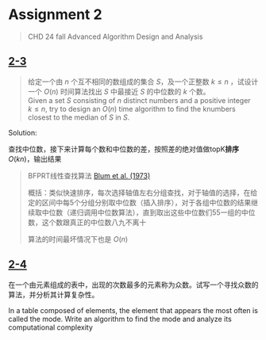 # Assignment 2
> CHD 24 fall Advanced Algorithm Design and Analysis

## [2-3](2_3.cpp)

> 给定一个由 $n$ 个互不相同的数组成的集合 $S$，及一个正整数 $k \le n$ ，试设计一个 $O(n)$ 时间算法找出 $S$ 中最接近 $S$ 的中位数的 $k$ 个数。  
> Given a set $S$ consisting of $n$ distinct numbers and a positive integer $k \le n$, try to design an $O(n)$ time algorithm to find the knumbers closest to the median of $S$ in $S$.

Solution:

查找中位数，接下来计算每个数和中位数的差，按照差的绝对值做topK**排序**$O(kn)$，输出结果

> BFPRT线性查找算法 [Blum et al. (1973)](http://people.csail.mit.edu/rivest/pubs/BFPRT73.pdf)  
> 
> 概括：类似快速排序，每次选择轴值左右分组查找，对于轴值的选择，在给定的区间中每5个分组分别取中位数（插入排序），对于各组中位数的结果继续取中位数（递归调用中位数算法），直到取出这些中位数们55一组的中位数，这个数跟真正的中位数八九不离十
> 
> 算法的时间最坏情况下也是 $O(n)$  


## [2-4](2_4.cpp)

在一个由元素组成的表中，出现的次数最多的元素称为众数。试写一个寻找众数的算法，并分析其计算复杂性。

In a table composed of elements, the element that appears the most often is called the mode. Write an algorithm to find the mode and analyze its computational complexity